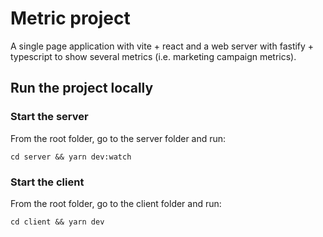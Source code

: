 # Metric project

A single page application with vite + react and a web server with fastify + typescript to show several metrics (i.e. marketing campaign metrics).

## Run the project locally

### Start the server

From the root folder, go to the server folder and run:

```cli
cd server && yarn dev:watch
```

### Start the client

From the root folder, go to the client folder and run:

```cli
cd client && yarn dev
```
